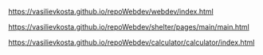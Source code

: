 
﻿https://vasilievkosta.github.io/repoWebdev/webdev/index.html

https://vasilievkosta.github.io/repoWebdev/shelter/pages/main/main.html


https://vasilievkosta.github.io/repoWebdev/calculator/calculator/index.html


